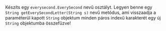 Készíts egy `everysecond.EverySecond` nevű osztályt. Legyen benne egy `String getEverySecondLetter(String s)` nevű metódus,
ami visszaadja a paraméterül kapott `String` objektum minden páros indexű karakterét egy új `String` objektumba összefűzve!